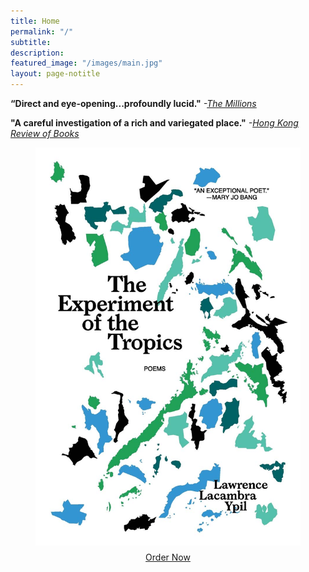 ```yaml
---
title: Home
permalink: "/"
subtitle: 
description: 
featured_image: "/images/main.jpg"
layout: page-notitle
---
```


**“Direct and eye-opening...profoundly lucid."** *-[The Millions](https://themillions.com/books-reviews/the-experiment-of-the-tropics-poems-0982814259)*

**"A careful investigation of a rich and variegated place."** *-[Hong Kong Review of Books](https://hkrbooks.com/2019/05/27/beds-in-the-east-and-the-experiment-of-the-tropics/)*

<figure>
<a href="https://www.amazon.com/Experiment-Tropics-Lawrence-Lacambra-Ypil/dp/0982814259">
<img src="/images/experiment.jpg"
    alt="The Experiment of the Tropics"
    style="max-height:70vh; display: block; margin-left:auto; margin-right:auto; width:auto">
</a>

<figcaption style="text-align:center; padding-top:10px">
<a href="https://www.amazon.com/Experiment-Tropics-Lawrence-Lacambra-Ypil/dp/0982814259">
Order Now
</a>
</figcaption>
</figure>